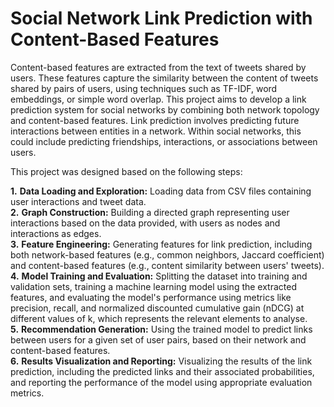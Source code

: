 # Social Network Link Prediction with Content-Based Features

Content-based features are extracted from the text of tweets shared by users. 
These features capture the similarity between the content of tweets shared by pairs of users, using techniques such as TF-IDF, word embeddings, or simple word overlap.
This project aims to develop a link prediction system for social networks by combining both network topology and content-based features. 
Link prediction involves predicting future interactions between entities in a network. 
Within social networks, this could include predicting friendships, interactions, or associations between users.

This project was designed based on the following steps:

**1.** **Data Loading and Exploration:** Loading data from CSV files containing user interactions and tweet data.<br/>
**2.** **Graph Construction:** Building a directed graph representing user interactions based on the data provided, with users as nodes and interactions as edges.<br/>
**3.** **Feature Engineering:** Generating features for link prediction, including both network-based features (e.g., common neighbors, Jaccard coefficient) and content-based features (e.g., content similarity between users' tweets).<br/>
**4.** **Model Training and Evaluation:** Splitting the dataset into training and validation sets, training a machine learning model using the extracted features, and evaluating the model's performance using metrics like precision, recall, and normalized discounted cumulative gain (nDCG) at different values of k, which represents the relevant elements to analyse.<br/>
**5.** **Recommendation Generation:** Using the trained model to predict links between users for a given set of user pairs, based on their network and content-based features.<br/>
**6.** **Results Visualization and Reporting:** Visualizing the results of the link prediction, including the predicted links and their associated probabilities, and reporting the performance of the model using appropriate evaluation metrics.
